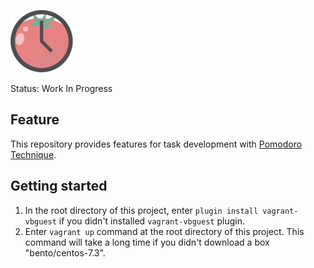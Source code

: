 ![PomoBoard](https://raw.githubusercontent.com/yassu/PomoBoard/home/symbol/pomoboard_100px.png)


Status: Work In Progress


## Feature

This repository provides features for task development with [Pomodoro Technique](https://cirillocompany.de/pages/pomodoro-technique).


## Getting started

1. In the root directory of this project, enter `plugin install vagrant-vbguest` if you didn't installed `vagrant-vbguest` plugin.
2. Enter `vagrant up` command at the root directory of this project. This command will take a long time if you didn't download a box "bento/centos-7.3".
